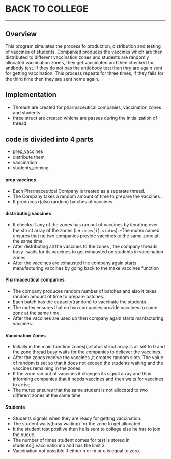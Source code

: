 # BACK TO COLLEGE
---

## Overview
This program simulates the process fo production, distribution and testing of vaccines of students. Companied produces the vaccines which are then distributed to different vaccination zones and students are randomly allocated vaccination zones, they get vaccinated and then checked for antibody test. If they do not pas the antiobody test then thry are again sent for getting vaccination. This process repeats for three times, if they fails for the third time then they are sent home again.

## Implementation

- Threads are created for pharmaceutical companies, vaccination zones and students.
- three struct are created whicha are passes during the initialization of thread.

## code is divided into 4 parts
- prep_vaccines
- distribute them
- vaccination
- students_coming


#### prep vaccines
 - Each Pharmaceutical Company is treated as a separate thread. 
 - The Company takes a random amount of time to prepare the vaccines .
 - It produces r(also random) batches of vaccines.

#### distributing vaccines
 - It checks if any of the zones has ran out of vaccines by iterating over the struct array of the zones (i.e `zones[i].status`).
 -The mutex named ensures that no two companies provide vaccines to the same zone at the same time. 
 - After distributing all the vaccines to the zones , the company threads busy -waits for its vaccines to get exhausted on students in vaccination zones.
 - After the vaccines are exhausted the company again starts manufacturing vaccines by going back to the make vaccines function

#### Pharmaceutical companies
- The company produces random number of batches and also it takes random amount of time to prepare batches.
- Each batch has the capacity(random) to vaccinate the students.
- The mutex ensures that no two companies provide vaccines to same zone at the same time.
- After the vaccines are used up then company again starts manfacturing vaccines.

#### Vaccination Zones
- Initially in the main function zones[i].status struct array is all set to 0 and the zone thread busy waits for the companies to deliever the vaccines.
-  After the zones receive the vaccines ,it creates random slots. The value of random is set so that it does not exceed the students waiting and the vaccines remaining in the zones.
- If the zone ran out of vaccines it changes its signal array and thus informing companies that it needs vaccines and then waits for vaccines to arrive.
- The mutex ensures that the same student is not allocated to two different zones at the same time.

#### Students
- Students signals when they are ready for getting vaccination.
- The student waits(busy waiting) for the zone to get allocated.
- It the student test positive then he is sent to college else he has to join the queue.
- The number of times student comes for test is stored in students[].vaccinationno and has the limit 3.
- Vaccination not possible if either n or m or o is equal to zero.